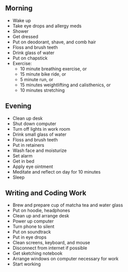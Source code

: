## Morning

- Wake up
- Take eye drops and allergy meds
- Shower
- Get dressed
- Put on deodorant, shave, and comb hair
- Floss and brush teeth
- Drink glass of water
- Put on chapstick
- Exercise:
  - 10 minute breathing exercise, or
  - 15 minute bike ride, or
  - 5 minute run, or
  - 15 minutes weightlifting and calisthenics, or
  - 10 minutes stretching

## Evening

- Clean up desk
- Shut down computer
- Turn off lights in work room
- Drink small glass of water
- Floss and brush teeth
- Put in retainers
- Wash face and moisturize
- Set alarm
- Get in bed
- Apply eye ointment
- Meditate and reflect on day for 10 minutes
- Sleep

## Writing and Coding Work

- Brew and prepare cup of matcha tea and water glass
- Put on hoodie, headphones
- Clean up and arrange desk
- Power up computer
- Turn phone to silent
- Put on soundtrack
- Put in eye drops
- Clean screens, keyboard, and mouse
- Disconnect from internet if possible
- Get sketching notebook
- Arrange windows on computer necessary for work
- Start working
